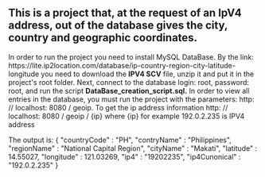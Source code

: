 <h2>This is a project that, at the request of an IpV4 address,</b>
out of the database gives the city, country and geographic coordinates.</h2>
<p> In order to run the project you need to install MySQL DataBase.
By the link: https://lite.ip2location.com/database/ip-country-region-city-latitude-longitude
you need to download the <b>IPV4 SCV</b> file, unzip it and put it in the project's root folder. 
Next, connect to the database login: root, password: root, and run the script <b>DataBase_creation_script.sql.</b>
In order to view all entries in the database, you must run the project with the parameters: http: // localhost: 8080 / geoip. 
To get the ip address information http: // localhost: 8080 / geoip / {ip} where {ip} for example 192.0.2.235 is IPV4 address</p>
The output is:
{
  "countryCode" : "PH",
  "contryName" : "Philippines",
  "regionName" : "National Capital Region",
  "cityName" : "Makati",
  "latitude" : 14.55027,
  "longitude" : 121.03269,
  "ip4" : "19202235",
  "ip4Cunonical" : "192.0.2.235"
}
